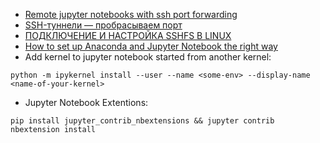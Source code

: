 - [Remote jupyter notebooks with ssh port forwarding](https://thedatafrog.com/en/articles/remote-jupyter-notebooks/)    
- [SSH-туннели — пробрасываем порт](https://habr.com/ru/post/81607/)    
- [ПОДКЛЮЧЕНИЕ И НАСТРОЙКА SSHFS В LINUX](https://losst.ru/podklyuchenie-i-nastrojka-sshfs-v-linux)
- [How to set up Anaconda and Jupyter Notebook the right way](https://towardsdatascience.com/how-to-set-up-anaconda-and-jupyter-notebook-the-right-way-de3b7623ea4a)
- Add kernel to jupyter notebook started from another kernel: 

```
python -m ipykernel install --user --name <some-env> --display-name <name-of-your-kernel>
```
- Jupyter Notebook Extentions:
```
pip install jupyter_contrib_nbextensions && jupyter contrib nbextension install 
```
